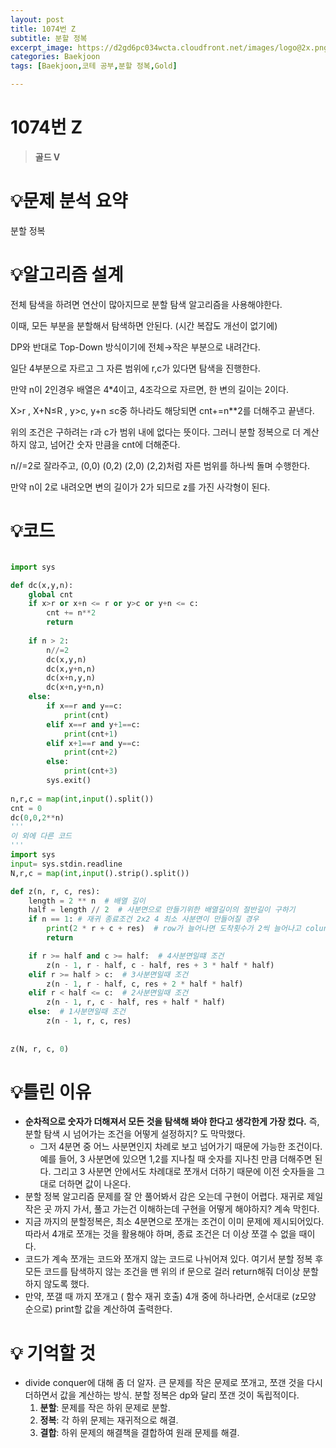 ```yaml
---
layout: post
title: 1074번 Z
subtitle: 분할 정복
excerpt_image: https://d2gd6pc034wcta.cloudfront.net/images/logo@2x.png
categories: Baekjoon
tags: [Baekjoon,코테 공부,분할 정복,Gold]

---
```


# 1074번 Z

> **골드 V**

# 💡**문제 분석 요약**

분할 정복

# 💡**알고리즘 설계**

전체 탐색을 하려면 연산이 많아지므로 분할 탐색 알고리즘을 사용해야한다.

이때, 모든 부분을 분할해서 탐색하면 안된다. (시간 복잡도 개선이 없기에)

DP와 반대로 Top-Down 방식이기에 전체→작은 부분으로 내려간다.

일단 4부분으로 자르고 그 자른 범위에 r,c가 있다면 탐색을 진행한다.

만약 n이 2인경우 배열은 4*4이고, 4조각으로 자르면, 한 변의 길이는 2이다.

X>r ,  X+N≤R , y>c, y+n ≤c중 하나라도 해당되면 cnt+=n**2를 더해주고 끝낸다.  

위의 조건은 구하려는 r과 c가 범위 내에 없다는 뜻이다. 그러니  분할 정복으로 더 계산하지 않고, 넘어간 숫자 만큼을 cnt에 더해준다. 

n//=2로 잘라주고, (0,0) (0,2) (2,0) (2,2)처럼 자른 범위를 하나씩 돌며 수행한다.

만약 n이 2로 내려오면 변의 길이가 2가 되므로 z를 가진 사각형이 된다. 

 

# 💡코드

```python

import sys

def dc(x,y,n):
    global cnt
    if x>r or x+n <= r or y>c or y+n <= c:
        cnt += n**2
        return 
    
    if n > 2:
        n//=2
        dc(x,y,n)
        dc(x,y+n,n)
        dc(x+n,y,n)
        dc(x+n,y+n,n)
    else:
        if x==r and y==c:
            print(cnt)
        elif x==r and y+1==c:
            print(cnt+1)
        elif x+1==r and y==c:
            print(cnt+2)
        else:
            print(cnt+3)
        sys.exit()
        
n,r,c = map(int,input().split())
cnt = 0
dc(0,0,2**n)
'''
이 외에 다른 코드
'''
import sys
input= sys.stdin.readline
N,r,c = map(int,input().strip().split())

def z(n, r, c, res):
    length = 2 ** n  # 배열 길이
    half = length // 2  # 사분면으로 만들기위한 배열길이의 절반길이 구하기
    if n == 1: # 재귀 종료조건 2x2 4 최소 사분면이 만들어질 경우
        print(2 * r + c + res)  # row가 늘어나면 도착횟수가 2씩 늘어나고 colunm이 늘어나면 1씩 늘어난다.
        return

    if r >= half and c >= half:  # 4사분면일떄 조건
        z(n - 1, r - half, c - half, res + 3 * half * half)
    elif r >= half > c:  # 3사분면일때 조건
        z(n - 1, r - half, c, res + 2 * half * half)
    elif r < half <= c:  # 2사분면일때 조건
        z(n - 1, r, c - half, res + half * half)
    else:  # 1사분면일때 조건
        z(n - 1, r, c, res)
        
        
z(N, r, c, 0)
```

# 💡틀린 이유

- **순차적으로 숫자가 더해져서 모든 것을 탐색해 봐야 한다고 생각한게 가장 컸다.**
즉, 분할 탐색 시 넘어가는 조건을 어떻게 설정하지? 도 막막했다.
    - 그저 4분면 중 어느 사분면인지 차례로 보고 넘어가기 때문에 가능한 조건이다. 예를 들어,  3 사분면에 있으면 1,2를 지나칠 때 숫자를 지나친 만큼 더해주면 된다. 그리고 3 사분면 안에서도 차례대로 쪼개서 더하기 때문에 이전 숫자들을 그대로 더하면 값이 나온다.
- 분할 정복 알고리즘 문제를 잘 안 풀어봐서 감은 오는데 구현이 어렵다. 재귀로 제일 작은 곳 까지 가서, 풀고 가는건 이해하는데 구현을 어떻게 해야하지? 계속 막힌다.
- 지금 까지의 분할정복은, 최소 4분면으로 쪼개는 조건이 이미 문제에 제시되어있다. 따라서 4개로 쪼개는 것을 활용해야 하며, 종료 조건은 더 이상 쪼갤 수 없을 때이다.
- 코드가 계속 쪼개는 코드와 쪼개지 않는 코드로 나뉘어져 있다. 여기서 분할 정복 후 모든 코드를 탐색하지 않는 조건을 맨 위의 if 문으로 걸러 return해줘 더이상 분할 하지 않도록 했다.
- 만약, 쪼갤 때 까지 쪼개고 ( 함수 재귀 호출) 4개 중에 하나라면, 순서대로 (z모양 순으로) print할 값을 계산하여 출력한다.

# 💡 기억할 것

- divide conquer에 대해 좀 더 알자.  큰 문제를 작은 문제로 쪼개고, 쪼갠 것을 다시 더하면서 값을 계산하는 방식. 분할 정복은 dp와 달리 쪼갠 것이 독립적이다.
    1. **분할**: 문제를 작은 하위 문제로 분할.
    2. **정복**: 각 하위 문제는 재귀적으로 해결.
    3. **결합**: 하위 문제의 해결책을 결합하여 원래 문제를 해결.